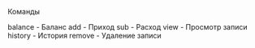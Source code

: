 Команды

balance - Баланс
add - Приход
sub - Расход
view - Просмотр записи
history - История
remove - Удаление записи
